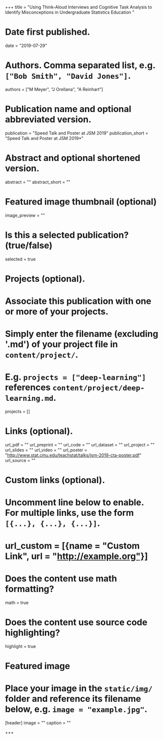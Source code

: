 +++
title = "Using Think-Aloud Interviews and Cognitive Task Analysis to Identify Misconceptions in Undergraduate Statistics Education "

# Date first published.
date = "2019-07-29"

# Authors. Comma separated list, e.g. `["Bob Smith", "David Jones"]`.
authors = ["M Meyer", "J Orellana", "A Reinhart"]

# Publication name and optional abbreviated version.
publication = "Speed Talk and Poster at JSM 2019"
publication_short = "Speed Talk and Poster at JSM 2019*"

# Abstract and optional shortened version.
abstract = ""
abstract_short = ""
# Featured image thumbnail (optional)
image_preview = ""

# Is this a selected publication? (true/false)
selected = true

# Projects (optional).
#   Associate this publication with one or more of your projects.
#   Simply enter the filename (excluding '.md') of your project file in `content/project/`.
#   E.g. `projects = ["deep-learning"]` references `content/project/deep-learning.md`.
projects = []

# Links (optional).
url_pdf = ""
url_preprint = ""
url_code = ""
url_dataset = ""
url_project = ""
url_slides = ""
url_video = ""
url_poster = "http://www.stat.cmu.edu/teachstat/talks/jsm-2019-cta-poster.pdf"
url_source = ""

# Custom links (optional).
#   Uncomment line below to enable. For multiple links, use the form `[{...}, {...}, {...}]`.
# url_custom = [{name = "Custom Link", url = "http://example.org"}]

# Does the content use math formatting?
math = true

# Does the content use source code highlighting?
highlight = true

# Featured image
# Place your image in the `static/img/` folder and reference its filename below, e.g. `image = "example.jpg"`.
[header]
image = ""
caption = ""



+++
